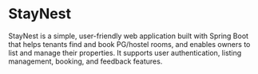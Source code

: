 # StayNest
StayNest is a simple, user-friendly web application built with Spring Boot that helps tenants find and book PG/hostel rooms, and enables owners to list and manage their properties. It supports user authentication, listing management, booking, and feedback features.

